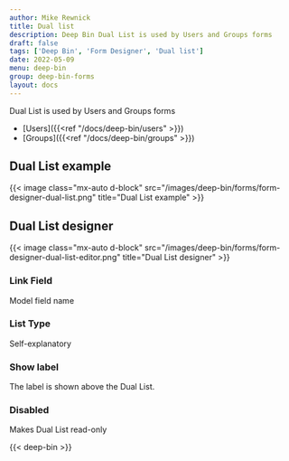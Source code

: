 ```yaml
---
author: Mike Rewnick
title: Dual list
description: Deep Bin Dual List is used by Users and Groups forms
draft: false
tags: ['Deep Bin', 'Form Designer', 'Dual list']
date: 2022-05-09
menu: deep-bin
group: deep-bin-forms
layout: docs
---
```


Dual List is used by Users and Groups forms

- [Users]({{<ref "/docs/deep-bin/users" >}})
- [Groups]({{<ref "/docs/deep-bin/groups" >}})

## Dual List example

{{< image class="mx-auto d-block"  src="/images/deep-bin/forms/form-designer-dual-list.png" title="Dual List example" >}}

## Dual List designer

{{< image class="mx-auto d-block"  src="/images/deep-bin/forms/form-designer-dual-list-editor.png" title="Dual List designer" >}}

### Link Field

Model field name

### List Type

Self-explanatory

### Show label

The label is shown above the Dual List.

### Disabled

Makes Dual List read-only

{{< deep-bin >}}
